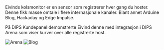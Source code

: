 Eivinds kolsmonitor er en sensor som registrerer hver gang du hoster. Denne fikk masse omtale i flere internasjonale kanaler. Blant annet Arduine Blog, Hackaday og Edge Impulse.

På DIPS Kundepanel demonstrerte Eivind denne med integrasjon i DIPS Arena som viser kurver over alle registrerte host.

![Arena](.\wins\kolsmonitor\arena-cough.png)
![Blog](.\wins\kolsmonitor\arduinoblog.png)

